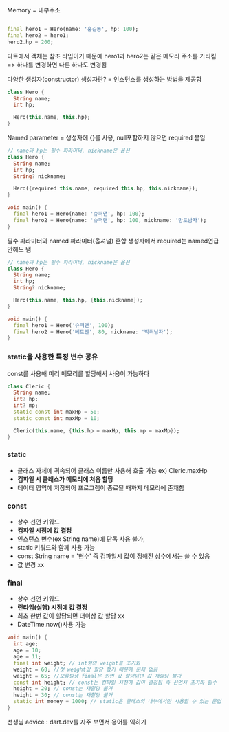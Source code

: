 Memory = 내부주소

```dart

final hero1 = Hero(name: '홍길동', hp: 100);
final hero2 = hero1;
hero2.hp = 200;
```

다트에서 객체는 참조 타입이기 때문에 hero1과 hero2는 같은 메모리 주소를 가리킴
=> 하나를 변경하면 다른 하나도 변경됨

다양한 생성자(constructor)
생성자란? = 인스턴스를 생성하는 방법을 제공함

```dart
class Hero {
  String name;
  int hp;

  Hero(this.name, this.hp);
}
```

Named parameter = 생성자에 {}를 사용, null포함하지 않으면 required 붙임

```dart
// name과 hp는 필수 파라미터, nickname은 옵션
class Hero {
  String name;
  int hp;
  String? nickname;

  Hero({required this.name, required this.hp, this.nickname});
}

void main() {
  final hero1 = Hero(name: '슈퍼맨', hp: 100);
  final hero2 = Hero(name: '슈퍼맨', hp: 100, nickname: '망토남자');
}
```

필수 파라미터와 named 파라미터(옵셔널) 혼합
생성자에서 required는 named언급 안해도 됌

```dart
// name과 hp는 필수 파라미터, nickname은 옵션
class Hero {
  String name;
  int hp;
  String? nickname;

  Hero(this.name, this.hp, {this.nickname});
}

void main() {
  final hero1 = Hero('슈퍼맨', 100);
  final hero2 = Hero('베트맨', 80, nickname: '박쥐남자');
}
```

### **static을 사용한 특정 변수 공유**

const를 사용해 미리 메모리를 할당해서 사용이 가능하다

```dart
class Cleric {
  String name;
  int? hp;
  int? mp;
  static const int maxHp = 50;
  static const int maxMp = 10;

  Cleric(this.name, {this.hp = maxHp, this.mp = maxMp});
}
```

### static

- 클래스 자체에 귀속되어 클래스 이름만 사용해 호출 가능 ex) Cleric.maxHp
- **컴파일 시 클래스가 메모리에 처음 할당**
- 데이터 영역에 저장되어 프로그램이 종료될 때까지 메모리에 존재함

### const

- 상수 선언 키워드
- **컴파일 시점에 값 결정**
- 인스턴스 변수(ex String name)에 단독 사용 불가,
- static 키워드와 함께 사용 가능
- const String name = '현수' 즉 컴파일시 값이 정해진 상수에서는 쓸 수 있음
- 값 변경 xx

### final

- 상수 선언 키워드
- **런타임(실행) 시점에 값 결정**
- 최초 한번 값이 할당되면 더이상 값 할당 xx
- DateTime.now()사용 가능

```dart
void main() {
  int age;
  age = 10;
  age = 11;
  final int weight; // int형의 weight를 초기화
  weight = 60; //첫 weight값 할당 했기 때문에 문제 없음
  weight = 65; //오류발생 final은 한번 값 할당되면 값 재할당 불가
  const int height; // const는 컴파일 시점에 값이 결정됨 즉 선언시 초기화 필수
  height = 20; // const는 재할당 불가
  height = 30; // const는 재할당 불가
  static int money = 1000; // static은 클래스의 내부에서만 사용할 수 있는 문법
}
```

선생님 advice : dart.dev를 자주 보면서 용어를 익히기